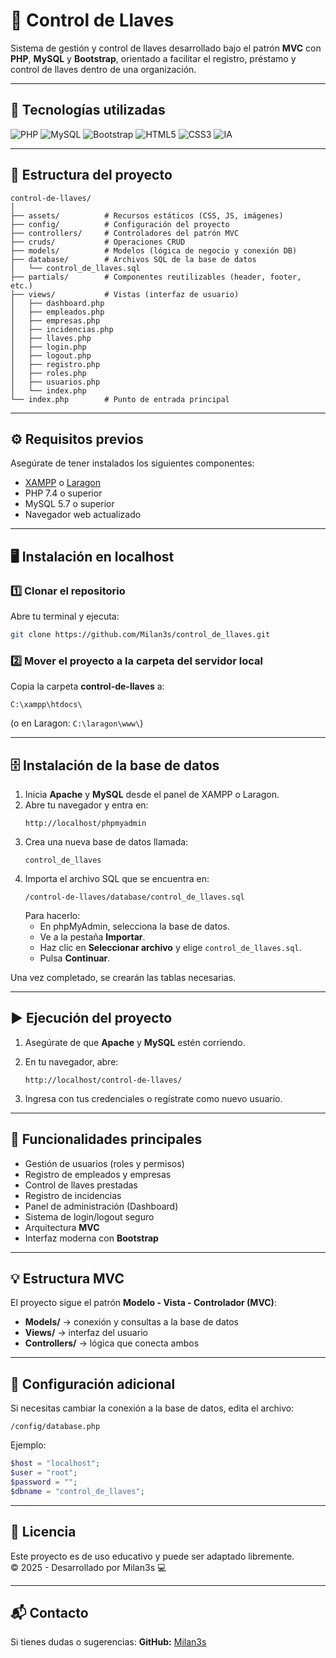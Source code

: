 # 🔑 Control de Llaves

Sistema de gestión y control de llaves desarrollado bajo el patrón **MVC** con **PHP**, **MySQL** y **Bootstrap**, orientado a facilitar el registro, préstamo y control de llaves dentro de una organización.

---

## 🚀 Tecnologías utilizadas

![PHP](https://img.shields.io/badge/PHP-777BB4?style=for-the-badge&logo=php&logoColor=white)
![MySQL](https://img.shields.io/badge/MySQL-005C84?style=for-the-badge&logo=mysql&logoColor=white)
![Bootstrap](https://img.shields.io/badge/Bootstrap-563D7C?style=for-the-badge&logo=bootstrap&logoColor=white)
![HTML5](https://img.shields.io/badge/HTML5-E34F26?style=for-the-badge&logo=html5&logoColor=white)
![CSS3](https://img.shields.io/badge/CSS3-1572B6?style=for-the-badge&logo=css3&logoColor=white)
![IA](https://img.shields.io/badge/IA-Artificial%20Intelligence-blueviolet?style=for-the-badge)

---

## 🧩 Estructura del proyecto

```
control-de-llaves/
│
├── assets/          # Recursos estáticos (CSS, JS, imágenes)
├── config/          # Configuración del proyecto
├── controllers/     # Controladores del patrón MVC
├── cruds/           # Operaciones CRUD
├── models/          # Modelos (lógica de negocio y conexión DB)
├── database/        # Archivos SQL de la base de datos
│   └── control_de_llaves.sql
├── partials/        # Componentes reutilizables (header, footer, etc.)
├── views/           # Vistas (interfaz de usuario)
│   ├── dashboard.php
│   ├── empleados.php
│   ├── empresas.php
│   ├── incidencias.php
│   ├── llaves.php
│   ├── login.php
│   ├── logout.php
│   ├── registro.php
│   ├── roles.php
│   ├── usuarios.php
│   └── index.php
└── index.php        # Punto de entrada principal
```

---

## ⚙️ Requisitos previos

Asegúrate de tener instalados los siguientes componentes:

- [XAMPP](https://www.apachefriends.org/es/index.html) o [Laragon](https://laragon.org/)  
- PHP 7.4 o superior  
- MySQL 5.7 o superior  
- Navegador web actualizado  

---

## 🖥️ Instalación en localhost

### 1️⃣ Clonar el repositorio
Abre tu terminal y ejecuta:

```bash
git clone https://github.com/Milan3s/control_de_llaves.git
```

### 2️⃣ Mover el proyecto a la carpeta del servidor local
Copia la carpeta **control-de-llaves** a:

```
C:\xampp\htdocs\
```
(o en Laragon: `C:\laragon\www\`)

---

## 🗄️ Instalación de la base de datos

1. Inicia **Apache** y **MySQL** desde el panel de XAMPP o Laragon.  
2. Abre tu navegador y entra en:  
   ```
   http://localhost/phpmyadmin
   ```
3. Crea una nueva base de datos llamada:
   ```
   control_de_llaves
   ```
4. Importa el archivo SQL que se encuentra en:
   ```
   /control-de-llaves/database/control_de_llaves.sql
   ```
   Para hacerlo:
   - En phpMyAdmin, selecciona la base de datos.
   - Ve a la pestaña **Importar**.
   - Haz clic en **Seleccionar archivo** y elige `control_de_llaves.sql`.
   - Pulsa **Continuar**.

Una vez completado, se crearán las tablas necesarias.

---

## ▶️ Ejecución del proyecto

1. Asegúrate de que **Apache** y **MySQL** estén corriendo.  
2. En tu navegador, abre:

   ```
   http://localhost/control-de-llaves/
   ```

3. Ingresa con tus credenciales o regístrate como nuevo usuario.

---

## 🧠 Funcionalidades principales

- Gestión de usuarios (roles y permisos)  
- Registro de empleados y empresas  
- Control de llaves prestadas  
- Registro de incidencias  
- Panel de administración (Dashboard)  
- Sistema de login/logout seguro  
- Arquitectura **MVC**  
- Interfaz moderna con **Bootstrap**  

---

## 💡 Estructura MVC

El proyecto sigue el patrón **Modelo - Vista - Controlador (MVC)**:

- **Models/** → conexión y consultas a la base de datos  
- **Views/** → interfaz del usuario  
- **Controllers/** → lógica que conecta ambos  

---

## 🧰 Configuración adicional

Si necesitas cambiar la conexión a la base de datos, edita el archivo:
```
/config/database.php
```
Ejemplo:
```php
$host = "localhost";
$user = "root";
$password = "";
$dbname = "control_de_llaves";
```

---

## 🧾 Licencia

Este proyecto es de uso educativo y puede ser adaptado libremente.  
© 2025 - Desarrollado por Milan3s 💻

---

## 📬 Contacto

Si tienes dudas o sugerencias:
**GitHub:** [Milan3s](https://github.com/Milan3s)

